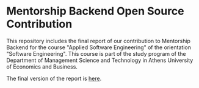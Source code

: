 # Mentorship Backend Open Source Contribution

This repository includes the final report of our contribution to Mentorship Backend for the course "Applied Software Engineering" of the orientation "Software Engineering". This course is part of the study program of the Department of Management Science and Technology in Athens University of Economics and Business.

The final version of the report is [here](/finalReport.pdf "here").
